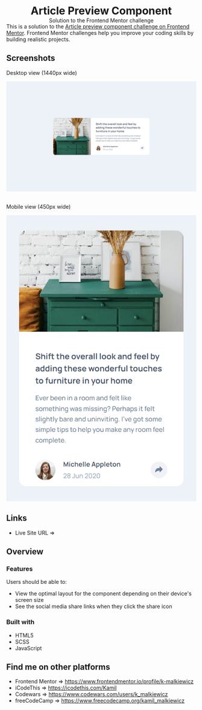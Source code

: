 <h1 align="center" style="margin: 0">Article Preview Component</h1>
<p align="center" style="margin: 0">Solution to the Frontend Mentor challenge</p>

<hr style="background: #fff">

<p style="margin-top: -30px">This is a solution to the <a href="https://www.frontendmentor.io/challenges/article-preview-component-dYBN_pYFT">Article preview component challenge on Frontend Mentor</a>. Frontend Mentor challenges help you improve your coding skills by building realistic projects.</p>

## Screenshots

Desktop view (1440px wide)

<img src="./assets/screenshots/screenshot_desktop.png">

<hr style="background: #fff">

Mobile view (450px wide)

<img src="./assets/screenshots/screenshot_mobile.png" style="text-align: center">

## Links

- Live Site URL ⇒ 

## Overview

### Features

Users should be able to:

- View the optimal layout for the component depending on their device's screen size
- See the social media share links when they click the share icon

### Built with

- HTML5
- SCSS
- JavaScript

## Find me on other platforms

- Frontend Mentor ⇒ https://www.frontendmentor.io/profile/k-malkiewicz
- iCodeThis ⇒ https://icodethis.com/Kamil
- Codewars ⇒ https://www.codewars.com/users/k_malkiewicz
- freeCodeCamp ⇒ https://www.freecodecamp.org/kamil_malkiewicz